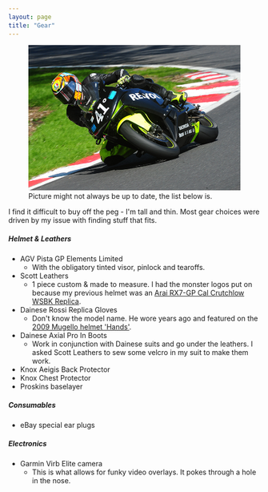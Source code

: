 ```yaml
---
layout: page
title: "Gear"
---
```


<figure class="figure">
    <img src="/img/gear.jpg" class="figure__img">
    <figcaption class="figure__caption">Picture might not always be up to date, the list below is.</figcaption>
</figure>

I find it difficult to buy off the peg - I'm tall and thin. Most gear choices were driven by my issue with finding stuff that fits.

##### Helmet & Leathers
- AGV Pista GP Elements Limited
    - With the obligatory tinted visor, pinlock and tearoffs.
- Scott Leathers
    - 1 piece custom & made to measure. I had the monster logos put on because my previous helmet was an [Arai RX7-GP Cal Crutchlow WSBK Replica](https://media.cdnws.com/_i/38597/13494/3612/98/1450-rx-7gp-crutchlow-wsbk-p.jpeg).
- Dainese Rossi Replica Gloves
    - Don't know the model name. He wore years ago and featured on the [2009 Mugello helmet 'Hands'](http://rossihelmets.com/wp-content/uploads/2009/06/rossi-mugello-2009-helmet.jpg).
- Dainese Axial Pro In Boots
    - Work in conjunction with Dainese suits and go under the leathers. I asked Scott Leathers to sew some velcro in my suit to make them work.
- Knox Aeigis Back Protector
- Knox Chest Protector
- Proskins baselayer


##### Consumables
- eBay special ear plugs

##### Electronics
- Garmin Virb Elite camera
    - This is what allows for funky video overlays. It pokes through a hole in the nose.
